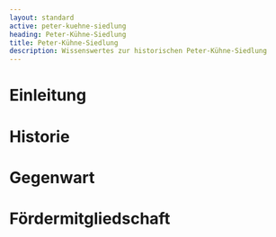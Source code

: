 ```yaml
---
layout: standard
active: peter-kuehne-siedlung
heading: Peter-Kühne-Siedlung
title: Peter-Kühne-Siedlung
description: Wissenswertes zur historischen Peter-Kühne-Siedlung
---
```


# Einleitung



# Historie



# Gegenwart



# Förder&shy;mitgliedschaft



